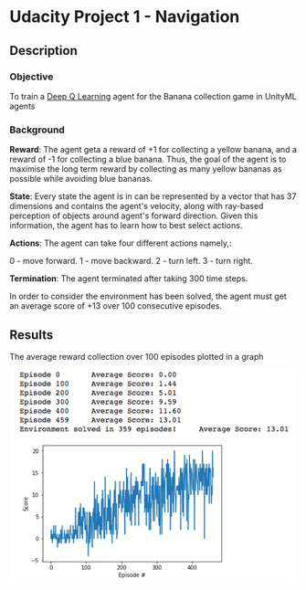 # Udacity Project 1 - Navigation

## Description

### Objective

To train a [Deep Q Learning](https://deepmind.com/research/dqn/) agent for the Banana collection game in UnityML agents

### Background

**Reward**: The agent geta a reward of +1 for collecting a yellow banana, and a reward of -1 for collecting a blue banana. Thus, the goal of the agent is to maximise the long term reward by collecting as many yellow bananas as possible while avoiding blue bananas.

**State**: Every state the agent is in can be represented by a vector that has 37 dimensions and contains the agent's velocity, along with ray-based perception of objects around agent's forward direction. Given this information, the agent has to learn how to best select actions.

**Actions**: The agent can take four different actions namely,:

0 - move forward.
1 - move backward.
2 - turn left.
3 - turn right.

**Termination**: The agent terminated after taking 300 time steps.

In order to consider the environment has been solved, the agent must get an average score of +13 over 100 consecutive episodes.



## Results

The average reward collection over 100 episodes plotted in a graph


![](images/dqn_banana_trained_agent.png)
